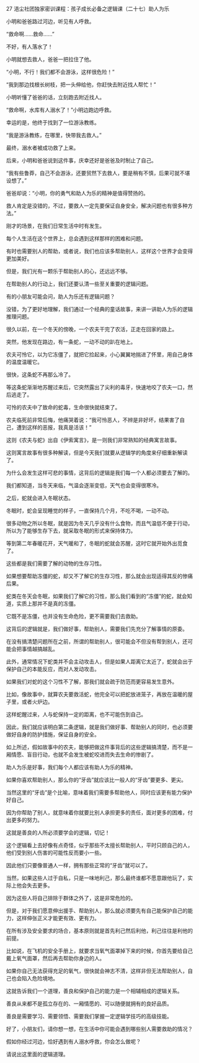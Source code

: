 27 浥尘社团独家密训课程：孩子成长必备之逻辑课（二十七）助人为乐



小明和爸爸路过河边，听见有人呼救。

“救命啊……救命……”

不好，有人落水了！



小明就想去救人，爸爸一把拉住了他。

“小明，不行！我们都不会游泳，这样很危险！”

“我到那边找根长树枝，把一头伸给他，你赶快去附近找人帮忙！”

小明听懂了爸爸的话，立刻跑去附近找人。



“救命啊，水库有人溺水了！”小明边跑边呼救。

幸运的是，他终于找到了一位游泳教练。

“我是游泳教练，在哪里，快带我去救人。”

最终，溺水者被成功救了上来。



后来，小明和爸爸说到这件事，庆幸还好是爸爸及时制止了自己。

“我有些鲁莽，自己不会游泳，还要贸然下去救人，要是稍有不慎，后果可就不堪设想了。”

爸爸却说：“小明，你的勇气和助人为乐的精神是值得赞扬的。

救人肯定是没错的，不过，要救人一定先要保证自身安全，解决问题也有很多种方法。”



刚才的场景，在我们日常生活中时有发生。

每个人生活在这个世界上，总会遇到这样那样的困难和问题。

有时也需要别人的帮助，或者说，我们也应该多帮助别人，这样这个世界才会变得更加美好。

但是，我们光有一颗乐于帮助别人的心，还远远不够。

在帮助别人的行动上，我们还要认清一些至关重要的逻辑问题。



有的小朋友可能会问，助人为乐还有逻辑问题？

没错，为了更好地理解，我们通过一个经典的童话故事，来讲一讲助人为乐的逻辑推理问题。



很久以前，在一个冬天的傍晚，一个农夫干完了农活，正走在回家的路上。

突然，他发现在路边，有一条蛇，一动不动的趴在地上。

农夫可怜它，以为它冻僵了，就把它捡起来，小心翼翼地揣进了怀里，用自己身体的温度温暖它。

很快，这条蛇不再那么冷了。

等这条蛇渐渐地苏醒过来后，它突然露出了尖利的毒牙，快速地咬了农夫一口，然后逃走了。

可怜的农夫中了致命的蛇毒，生命很快就结束了。

农夫临死前非常后悔，他痛哭着说：“我可怜恶人，不辨是非好坏，结果害了自己，遭到这样的恶报，我真是活该！”



这则《农夫与蛇》出自《伊索寓言》，是一则我们非常熟知的经典寓言故事。

这则寓言故事有很多种解读，但是今天我们就要从逻辑学的角度来仔细重新解读了。

为什么会发生这样可悲的事情，这背后的逻辑是我们每一个人都必须要去了解的。



我们都知道，当冬天来临，气温会逐渐变低，天气也会变得很寒冷。

之后，蛇就会进入冬眠状态。

冬眠时，蛇会呈现睡觉的样子，一直保持几个月，不吃不喝，一动不动。

很多动物之所以冬眠，就是因为冬天几乎没有什么食物，而且气温低不便于行动，所以为了能够生存下去，就采取冬眠的形式来保持体力。

等到第二年春暖花开，天气暖和了，冬眠的蛇就会苏醒，这时它就开始外出觅食了。



这些都是我们需要了解的动物的生存习性。

如果想要帮助冻僵的蛇，却又不了解它的生存习性，那么就会出现适得其反的惨痛后果。

蛇类在冬天会冬眠，如果我们了解它的习性，那么我们看到的“冻僵”的蛇，就会知道，实质上那并不是真的冻僵。

它既不是冻僵，也并没有生命危险，更不需要我们去救助。

这背后的逻辑就是，我们做好事，帮助别人，需要我们先充分了解事情的原委。

在没有搞清楚问题所在之前，所谓的帮助别人，很可能会不但没有帮到别人，还可能会把事情越搞越乱。



此外，通常情况下蛇类并不会主动攻击人，但是如果人距离它太近了，蛇就会出于保护自己的本能反应，而对人发动攻击。

如果我们对蛇的这个习性不了解，那我们就会疏于防范而更容易发生意外。

比如，像故事中，就算农夫要救活蛇，他完全可以把蛇放进笼子，再放在温暖的屋子里，或者火炉边。

这样蛇醒过来，人与蛇保持一定的距离，也不可能伤到自己。

因此，我们就应该明白第二条逻辑，就是我们做好事、帮助别人的同时，也必须要做好自身的防护措施，保证自身的安全。



如上所述，假如故事中的农夫，能够把做这件事背后的这些逻辑搞清楚，而不是一厢情愿、盲目行动，也就不会发生被蛇咬进而失去生命的惨剧了。



助人为乐是好事，我们每个人都应该有助人为乐的精神。

如果你喜欢帮助别人，那么你的“牙齿”就应该比一般人的“牙齿”要更多、更尖。

当然这里的“牙齿”是个比喻，意味着我们需要多帮助他人，同时应该更有能力保护好自己。

因为你帮助了别人，就意味着你就要比别人承担更多的责任，面对更多的困难，付出更多的努力。

这就是善良的人所必须要学会的逻辑，切记！



这个逻辑看上去好像有点奇怪，似乎那些不太擅长帮助别人，平时只顾自己的人，他们受到别人伤害的可能性反而要小一些。

因此他们只要像普通人一样，拥有那些正常的“牙齿”就可以了。

当然，如果这些人过于自私，只是一味地利己，那么最终谁都不愿意跟他玩了，实际上他会失去更多。

因为这些人将自己排除于群体之外了，这是非常危险的。



但是，对于我们愿意伸出援手、帮助别人，那么就必须要先有自己能保护自己的能力，这样伸张正义才能更有效、更有力。

在所有涉及安全要求的场合，基本原则就是首先利己然后利他，利己往往是利他的前提。

比如说，在飞机的安全手册上，就要求当氧气面罩掉下来的时候，你首先要给自己戴上氧气面罩，然后再去帮助你身边的人。

如果你自己无法获得充足的氧气，很快就会神志不清，这样非但无法帮助别人，自己也会陷入危险境地。

这就告诉我们一个道理，善良和保护自己的能力是一个相辅相成的逻辑关系。

善良从来都不是孤立存在的、一厢情愿的、可以随便就拥有的良好品质。

善良是需要学习、需要领悟、需要我们掌握一定逻辑学技巧的高级技能。



好了，小朋友们，请你想一想，在生活中你可能会遇到哪些别人需要救助的情况？

假如你经过河边，恰好遇到有人溺水呼救，你会怎么做呢？

请说出这里面的逻辑道理。







